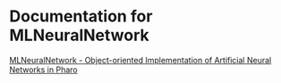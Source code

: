 # Documentation for MLNeuralNetwork
[MLNeuralNetwork - Object-oriented Implementation of Artificial Neural Networks in Pharo](https://github.com/olekscode/MLNeuralNetwork-Doc/blob/master/mlnn.pdf)

